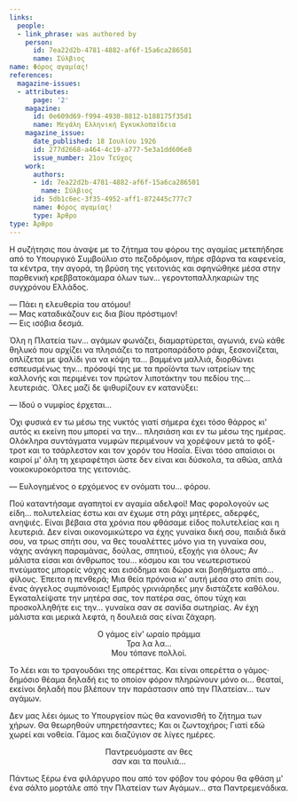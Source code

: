 ```yaml
---
links:
  people:
  - link_phrase: was authored by
    person:
      id: 7ea22d2b-4781-4882-af6f-15a6ca286501
      name: Σύλβιος
name: Φόρος αγαμίας!
references:
  magazine-issues:
  - attributes:
      page: '2'
    magazine:
      id: 0e609d69-f994-4930-8812-b188175f35d1
      name: Μεγάλη Ελληνική Εγκυκλοπαίδεια
    magazine_issue:
      date_published: 18 Ιουλίου 1926
      id: 277d2668-a464-4c19-a777-5e3a1dd606e8
      issue_number: 21ον Τεύχος
    work:
      authors:
      - id: 7ea22d2b-4781-4882-af6f-15a6ca286501
        name: Σύλβιος
      id: 5db1c6ec-3f35-4952-aff1-872445c777c7
      name: Φόρος αγαμίας!
      type: Άρθρο
type: Άρθρο
---
```


<main class="content" itemprop="text">
<p>Η συζήτησις που άναψε με το ζήτημα του φόρου της αγαμίας μετεπήδησε από το Υπουργικό Συμβούλιο στο πεζοδρόμιον, πήρε
σβάρνα τα καφενεία, τα κέντρα, την αγορά, τη βρύση της γειτονιάς και σφηνώθηκε μέσα στην παρθενική κρεββατοκάμαρα όλων
των... γεροντοπαλληκαριών της συγχρόνου Ελλάδος.</p>

<p>&mdash; Πάει η ελευθερία του ατόμου!<br>
&mdash; Μας καταδικάζουν εις δια βίου πρόστιμον!<br>
&mdash; Εις ισόβια δεσμά.</p>

<p>Όλη η Πλατεία των... αγάμων φωνάζει, διαμαρτύρεται, αγωνιά, ενώ κάθε θηλυκό που αρχίζει να πλησιάζει το πατροπαράδοτο
ράφι, ξεσκονίζεται, οπλίζεται με ψαλίδι για να κόψη τα... βαμμένα μαλλιά, διορθώνει εσπευσμένως την... πρόσοψί της με τα
προϊόντα των ιατρείων της καλλονής και περιμένει τον πρώτον λιποτάκτην του πεδίου της... λευτεριάς. Όλες μαζί δε
ψιθυρίζουν εν κατανύξει:</p>

<p>&mdash; Ιδού ο νυμφίος έρχεται...</p>

<p>Όχι φυσικά εν τω μέσω της νυκτός γιατί σήμερα έχει τόσο θάρρος κι' αυτός κι εκείνη που μπορεί να την... πλησιάση και εν
τω μέσω της ημέρας. Ολόκληρα συντάγματα νυμφών περιμένουν να χορέψουν μετά το φόξ-τροτ και το τσάρλεστον και τον χορόν
του Ησαΐα. Είναι τόσο απαίσιοι οι καιροί μ' όλη τη χειραφέτησι ώστε δεν είναι και δύσκολα, τα αθώα, απλά
νοικοκυροκόριτσα της γειτονιάς.</p>

<p>&mdash; Ευλογημένος ο ερχόμενος εν ονόματι του... φόρου.</p>

<p>Πού καταντήσαμε αγαπητοί εν αγαμία αδελφοί! Μας φορολογούν ως είδη... πολυτελείας έστω και αν έχωμε στη ράχι μητέρες,
αδερφές, ανηψιές. Είναι βέβαια στα χρόνια που φθάσαμε είδος πολυτελείας και η λευτεριά. Δεν είναι οικονομικώτερο να έχης
γυναίκα δική σου, παιδιά δικά σου, να τρως σπήτι σου, να θες τουαλέττες μόνο για τη γυναίκα σου, νάχης ανάγκη παραμάνας,
δούλας, σπητιού, εξοχής για όλους; Αν μάλιστα είσαι και άνθρωπος του... κόσμου και του νεωτεριστικού πνεύματος μπορείς
νάχης και εισόδημα και δώρα και βοηθήματα από... φίλους. Έπειτα η πενθερά; Μια θεία πρόνοια κι' αυτή μέσα στο σπίτι σου,
ένας άγγελος συμπόνοιας! Εμπρός γρινιάρηδες μην διστάζετε καθόλου. Εγκαταλείψατε την μητέρα σας, τον πατέρα σας, όπου
τύχη και προσκολληθήτε εις την... γυναίκα σαν σε σανίδα σωτηρίας. Αν έχη μάλιστα και μερικά λεφτά, η δουλειά σας είναι
ζάχαρη.</p>

<div style="text-align: center">
Ο γάμος είν' ωραίο πράμμα<br>
Τρα λα λα...<br>
Μου τόπανε πολλοί.
</div>

<p>Το λέει και το τραγουδάκι της οπερέττας. Και είναι οπερέττα ο γάμος· δημόσιο θέαμα δηλαδή εις το οποίον φόρον πληρώνουν
μόνο οι... θεαταί, εκείνοι δηλαδή που βλέπουν την παράστασιν από την Πλατείαν... των αγάμων.</p>

<p>Δεν μας λέει όμως το Υπουργείον πώς θα κανονισθή το ζήτημα των χήρων. Θα θεωρηθούν υπηρετήσαντες; Και οι ζωντοχήροι;
Γιατί εδώ χωρεί και νοθεία. Γάμος και διαζύγιον σε λίγες ημέρες.</p>

<div style="text-align: center">
Παντρευόμαστε αν θες<br>
σαν και τα πουλιά...
</div>

<p>Πάντως ξέρω ένα φιλάργυρο που από τον φόβον του φόρου θα φθάση μ' ένα σάλτο μορτάλε από την Πλατείαν των Αγάμων... στα
Παντρεμενάδικα.</p>
</main>
